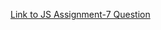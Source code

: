 [Link to JS Assignment-7 Question](https://rajeshmeanstack.blogspot.com/2022/11/js-assignment-7.html)